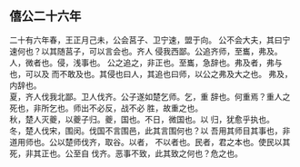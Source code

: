 ## 僖公二十六年

二十有六年春，王正月己未，公会莒子、卫宁速，盟于向。
公不会大夫，其曰宁速何也？以其随莒子，可以言会也。齐人
侵我西鄙。公追齐师，至巂，弗及。人，微者也。侵，浅事也。
公之追之，非正也。至巂，急辞也。弗及者，弗与也，可以及
而不敢及也。其侵也曰人，其追也曰师，以公之弗及大之也。
弗及，内辞也。  
夏，齐人伐我北鄙。卫人伐齐。公子遂如楚乞师。乞，重
辞也。何重焉？重人之死也，非所乞也。师出不必反，战不必
胜，故重之也。  
秋，楚人灭夔，以夔子归。夔，国也。不日，微国也。以
归，犹愈乎执也。  
冬，楚人伐宋，围闵。伐国不言围邑，此其言围何也？以
吾用其师目其事也，非道用师也。公以楚师伐齐，取谷。以者，
不以者也。民者，君之本也。使民以其死，非其正也。公至自
伐齐。恶事不致，此其致之何也？危之也。  

